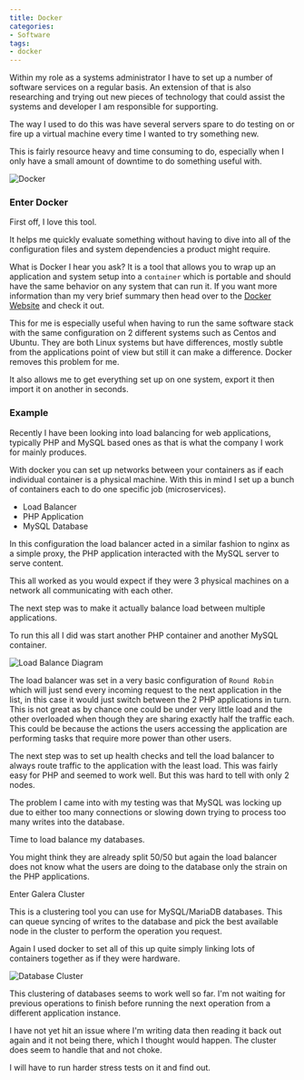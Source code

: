 ```yaml
---
title: Docker
categories:
- Software
tags:
- docker
---
```


Within my role as a systems administrator I have to set up a number of software services on a regular basis.  An extension of that is also researching and trying out new pieces of technology that could assist the systems and developer I am responsible for supporting.

The way I used to do this was have several servers spare to do testing on or fire up a virtual machine every time I wanted to try something new.

This is fairly resource heavy and time consuming to do, especially when I only have a small amount of downtime to do something useful with.

![Docker](/images/docker/Logo-Docker.svg "Docker")


### Enter Docker

First off, I love this tool.

It helps me quickly evaluate something without having to dive into all of the configuration files and system dependencies a product might require.

What is Docker I hear you ask?
It is a tool that allows you to wrap up an application and system setup into a ```container``` which is portable and should have the same behavior on any system that can run it.
If you want more information than my very brief summary then head over to the [Docker Website](https://www.docker.com/what-docker) and check it out.

This for me is especially useful when having to run the same software stack with the same configuration on 2 different systems such as Centos and Ubuntu.  They are both Linux systems but have differences, mostly subtle from the applications point of view but still it can make a difference.  Docker removes this problem for me.

It also allows me to get everything set up on one system, export it then import it on another in seconds.

### Example

Recently I have been looking into load balancing for web applications, typically PHP and MySQL based ones as that is what the company I work for mainly produces.

With docker you can set up networks between your containers as if each individual container is a physical machine.  With this in mind I set up a bunch of containers each to do one specific job (microservices).

- Load Balancer
- PHP Application
- MySQL Database

In this configuration the load balancer acted in a similar fashion to nginx as a simple proxy, the PHP application interacted with the MySQL server to serve content.

This all worked as you would expect if they were 3 physical machines on a network all communicating with each other.

The next step was to make it actually balance load between multiple applications.

To run this all I did was start another PHP container and another MySQL container.


![Load Balance Diagram](/images/docker/load-diagram.svg "Load Balance Diagram")

The load balancer was set in a very basic configuration of ```Round Robin``` which will just send every incoming request to the next application in the list, in this case it would just switch between the 2 PHP applications in turn.  This is not great as by chance one could be under very little load and the other overloaded when though they are sharing exactly half the traffic each.  This could be because the actions the users accessing the application are performing tasks that require more power than other users.

The next step was to set up health checks and tell the load balancer to always route traffic to the application with the least load.
This was fairly easy for PHP and seemed to work well.  But this was hard to tell with only 2 nodes.


The problem I came into with my testing was that MySQL was locking up due to either too many connections or slowing down trying to process too many writes into the database.

Time to load balance my databases.

You might think they are already split 50/50 but again the load balancer does not know what the users are doing to the database only the strain on the PHP applications.

Enter Galera Cluster

This is a clustering tool you can use for MySQL/MariaDB databases.  This can queue syncing of writes to the database and pick the best available node in the cluster to perform the operation you request.

Again I used docker to set all of this up quite simply linking lots of containers together as if they were hardware.

![Database Cluster](/images/docker/database-cluster.svg "Database Cluster")

This clustering of databases seems to work well so far.  I'm not waiting for previous operations to finish before running the next operation from a different application instance.

I have not yet hit an issue where I'm writing data then reading it back out again and it not being there, which I thought would happen.
The cluster does seem to handle that and not choke.

I will have to run harder stress tests on it and find out.
